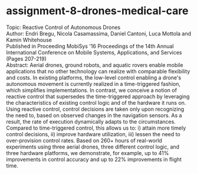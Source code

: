 # assignment-8-drones-medical-care
Topic: Reactive Control of Autonomous Drones </br>
Author: Endri Bregu, Nicola Casamassima, Daniel Cantoni, Luca Mottola and Kamin Whitehouse </br>
Published in Proceeding MobiSys '16 Proceedings of the 14th Annual International Conference on Mobile Systems, Applications, and Services (Pages 207-219) </br>
Abstract: Aerial drones, ground robots, and aquatic rovers enable mobile applications that no other technology can realize with comparable flexibility and costs. In existing platforms, the low-level control enabling a drone's autonomous movement is currently realized in a time-triggered fashion, which simplifies implementations. In contrast, we conceive a notion of reactive control that supersedes the time-triggered approach by leveraging the characteristics of existing control logic and of the hardware it runs on. Using reactive control, control decisions are taken only upon recognizing the need to, based on observed changes in the navigation sensors. As a result, the rate of execution dynamically adapts to the circumstances. Compared to time-triggered control, this allows us to: i) attain more timely control decisions, ii) improve hardware utilization, iii) lessen the need to over-provision control rates. Based on 260+ hours of real-world experiments using three aerial drones, three different control logic, and three hardware platforms, we demonstrate, for example, up to 41% improvements in control accuracy and up to 22% improvements in flight time.


